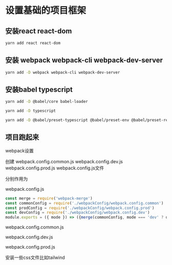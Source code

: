 # 设置基础的项目框架

## 安装react react-dom

```bash
yarn add react react-dom
```

## 安装 webpack webpack-cli webpack-dev-server

```bash
yarn add -D webpack webpack-cli webpack-dev-server
```

## 安装babel typescript

```bash
yarn add -D @babel/core babel-loader
```

```bash
yarn add -D typescript
```


```bash
yarn add -D @babel/preset-typescript @babel/preset-env @babel/preset-react
```

## 项目跑起来

webpack设置

创建 webpack.config.common.js webpack.config.dev.js webpack.config.prod.js webpack.config.js文件

分别作用为

webpack.config.js

```js
const merge = require('webpack-merge')
const commonConfig = require('./webpackConfig/webpack.config.common')
const prodConfig = require('./webpackConfig/webpack.config.prod')
const devConfig = require('./webpackConfig/webpack.config.dev')
module.exports = ({ mode }) => ({merge(commonConfig, mode === 'dev' ? devConfig : prodConfig))
```

webpack.config.common.js

webpack.config.dev.js

webpack.config.prod.js

安装一些css文件比如tailwind

